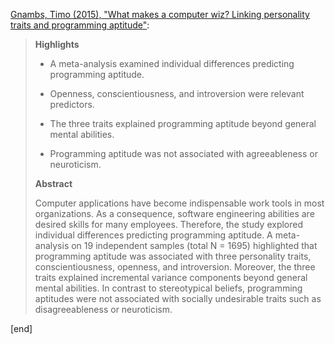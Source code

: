 [Gnambs, Timo (2015), "What makes a computer wiz? Linking personality traits and programming aptitude"](http://www.sciencedirect.com/science/article/pii/S0092656615300052):

> **Highlights**
> 
>  * A meta-analysis examined individual differences predicting programming aptitude.
> 
>  * Openness, conscientiousness, and introversion were relevant predictors.
> 
>  * The three traits explained programming aptitude beyond general mental abilities.
> 
>  * Programming aptitude was not associated with agreeableness or neuroticism.
> 
> **Abstract**
> 
> Computer applications have become indispensable work tools in most organizations. As a consequence, software engineering abilities are desired skills for many employees. Therefore, the study explored individual differences predicting programming aptitude. A meta-analysis on 19 independent samples (total N = 1695) highlighted that programming aptitude was associated with three personality traits, conscientiousness, openness, and introversion. Moreover, the three traits explained incremental variance components beyond general mental abilities. In contrast to stereotypical beliefs, programming aptitudes were not associated with socially undesirable traits such as disagreeableness or neuroticism.

[end]
